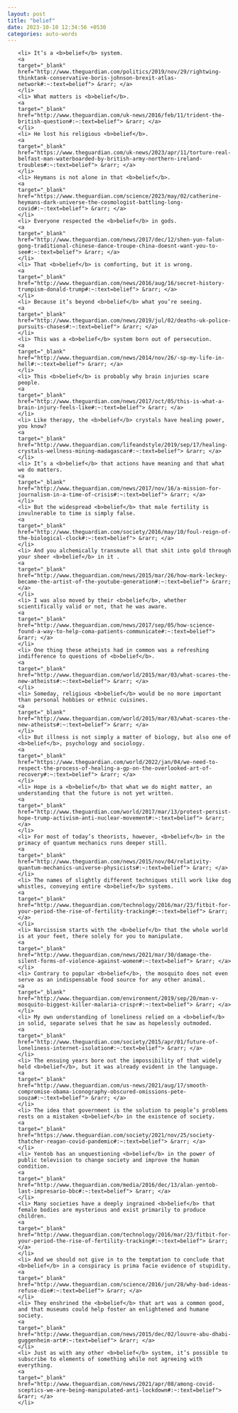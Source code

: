 ```yaml
---
layout: post
title: "belief"
date: 2023-10-10 12:34:56 +0530
categories: auto-words
---
```

<ol>

    <li> It’s a <b>belief</b> system.
    <a 
    target="_blank" 
    href="http://www.theguardian.com/politics/2019/nov/29/rightwing-thinktank-conservative-boris-johnson-brexit-atlas-network#:~:text=belief"> &rarr; </a>
    </li>
    <li> What matters is <b>belief</b>.
    <a 
    target="_blank" 
    href="http://www.theguardian.com/uk-news/2016/feb/11/trident-the-british-question#:~:text=belief"> &rarr; </a>
    </li>
    <li> He lost his religious <b>belief</b>.
    <a 
    target="_blank" 
    href="https://www.theguardian.com/uk-news/2023/apr/11/torture-real-belfast-man-waterboarded-by-british-army-northern-ireland-troubles#:~:text=belief"> &rarr; </a>
    </li>
    <li> Heymans is not alone in that <b>belief</b>.
    <a 
    target="_blank" 
    href="https://www.theguardian.com/science/2023/may/02/catherine-heymans-dark-universe-the-cosmologist-battling-long-covid#:~:text=belief"> &rarr; </a>
    </li>
    <li> Everyone respected the <b>belief</b> in gods.
    <a 
    target="_blank" 
    href="http://www.theguardian.com/news/2017/dec/12/shen-yun-falun-gong-traditional-chinese-dance-troupe-china-doesnt-want-you-to-see#:~:text=belief"> &rarr; </a>
    </li>
    <li> That <b>belief</b> is comforting, but it is wrong.
    <a 
    target="_blank" 
    href="http://www.theguardian.com/news/2016/aug/16/secret-history-trumpism-donald-trump#:~:text=belief"> &rarr; </a>
    </li>
    <li> Because it’s beyond <b>belief</b> what you’re seeing.
    <a 
    target="_blank" 
    href="http://www.theguardian.com/news/2019/jul/02/deaths-uk-police-pursuits-chases#:~:text=belief"> &rarr; </a>
    </li>
    <li> This was a <b>belief</b> system born out of persecution.
    <a 
    target="_blank" 
    href="http://www.theguardian.com/news/2014/nov/26/-sp-my-life-in-hell#:~:text=belief"> &rarr; </a>
    </li>
    <li> This <b>belief</b> is probably why brain injuries scare people.
    <a 
    target="_blank" 
    href="http://www.theguardian.com/news/2017/oct/05/this-is-what-a-brain-injury-feels-like#:~:text=belief"> &rarr; </a>
    </li>
    <li> Like therapy, the <b>belief</b> crystals have healing power, you know?
    <a 
    target="_blank" 
    href="http://www.theguardian.com/lifeandstyle/2019/sep/17/healing-crystals-wellness-mining-madagascar#:~:text=belief"> &rarr; </a>
    </li>
    <li> It’s a <b>belief</b> that actions have meaning and that what we do matters.
    <a 
    target="_blank" 
    href="http://www.theguardian.com/news/2017/nov/16/a-mission-for-journalism-in-a-time-of-crisis#:~:text=belief"> &rarr; </a>
    </li>
    <li> But the widespread <b>belief</b> that male fertility is invulnerable to time is simply false.
    <a 
    target="_blank" 
    href="http://www.theguardian.com/society/2016/may/10/foul-reign-of-the-biological-clock#:~:text=belief"> &rarr; </a>
    </li>
    <li> And you alchemically transmute all that shit into gold through your sheer <b>belief</b> in it .
    <a 
    target="_blank" 
    href="http://www.theguardian.com/news/2015/mar/26/how-mark-leckey-became-the-artist-of-the-youtube-generation#:~:text=belief"> &rarr; </a>
    </li>
    <li> I was also moved by their <b>belief</b>, whether scientifically valid or not, that he was aware.
    <a 
    target="_blank" 
    href="http://www.theguardian.com/news/2017/sep/05/how-science-found-a-way-to-help-coma-patients-communicate#:~:text=belief"> &rarr; </a>
    </li>
    <li> One thing these atheists had in common was a refreshing indifference to questions of <b>belief</b>.
    <a 
    target="_blank" 
    href="http://www.theguardian.com/world/2015/mar/03/what-scares-the-new-atheists#:~:text=belief"> &rarr; </a>
    </li>
    <li> Someday, religious <b>belief</b> would be no more important than personal hobbies or ethnic cuisines.
    <a 
    target="_blank" 
    href="http://www.theguardian.com/world/2015/mar/03/what-scares-the-new-atheists#:~:text=belief"> &rarr; </a>
    </li>
    <li> But illness is not simply a matter of biology, but also one of <b>belief</b>, psychology and sociology.
    <a 
    target="_blank" 
    href="https://www.theguardian.com/world/2022/jan/04/we-need-to-respect-the-process-of-healing-a-gp-on-the-overlooked-art-of-recovery#:~:text=belief"> &rarr; </a>
    </li>
    <li> Hope is a <b>belief</b> that what we do might matter, an understanding that the future is not yet written.
    <a 
    target="_blank" 
    href="http://www.theguardian.com/world/2017/mar/13/protest-persist-hope-trump-activism-anti-nuclear-movement#:~:text=belief"> &rarr; </a>
    </li>
    <li> For most of today’s theorists, however, <b>belief</b> in the primacy of quantum mechanics runs deeper still.
    <a 
    target="_blank" 
    href="http://www.theguardian.com/news/2015/nov/04/relativity-quantum-mechanics-universe-physicists#:~:text=belief"> &rarr; </a>
    </li>
    <li> The names of slightly different techniques still work like dog whistles, conveying entire <b>belief</b> systems.
    <a 
    target="_blank" 
    href="http://www.theguardian.com/technology/2016/mar/23/fitbit-for-your-period-the-rise-of-fertility-tracking#:~:text=belief"> &rarr; </a>
    </li>
    <li> Narcissism starts with the <b>belief</b> that the whole world is at your feet, there solely for you to manipulate.
    <a 
    target="_blank" 
    href="http://www.theguardian.com/news/2021/mar/30/damage-the-silent-forms-of-violence-against-women#:~:text=belief"> &rarr; </a>
    </li>
    <li> Contrary to popular <b>belief</b>, the mosquito does not even serve as an indispensable food source for any other animal.
    <a 
    target="_blank" 
    href="http://www.theguardian.com/environment/2019/sep/20/man-v-mosquito-biggest-killer-malaria-crispr#:~:text=belief"> &rarr; </a>
    </li>
    <li> My own understanding of loneliness relied on a <b>belief</b> in solid, separate selves that he saw as hopelessly outmoded.
    <a 
    target="_blank" 
    href="http://www.theguardian.com/society/2015/apr/01/future-of-loneliness-internet-isolation#:~:text=belief"> &rarr; </a>
    </li>
    <li> The ensuing years bore out the impossibility of that widely held <b>belief</b>, but it was already evident in the language.
    <a 
    target="_blank" 
    href="http://www.theguardian.com/us-news/2021/aug/17/smooth-compromise-obama-iconography-obscured-omissions-pete-souza#:~:text=belief"> &rarr; </a>
    </li>
    <li> The idea that government is the solution to people’s problems rests on a mistaken <b>belief</b> in the existence of society.
    <a 
    target="_blank" 
    href="https://www.theguardian.com/society/2021/nov/25/society-thatcher-reagan-covid-pandemic#:~:text=belief"> &rarr; </a>
    </li>
    <li> Yentob has an unquestioning <b>belief</b> in the power of public television to change society and improve the human condition.
    <a 
    target="_blank" 
    href="http://www.theguardian.com/media/2016/dec/13/alan-yentob-last-impresario-bbc#:~:text=belief"> &rarr; </a>
    </li>
    <li> Many societies have a deeply ingrained <b>belief</b> that female bodies are mysterious and exist primarily to produce children.
    <a 
    target="_blank" 
    href="http://www.theguardian.com/technology/2016/mar/23/fitbit-for-your-period-the-rise-of-fertility-tracking#:~:text=belief"> &rarr; </a>
    </li>
    <li> And we should not give in to the temptation to conclude that <b>belief</b> in a conspiracy is prima facie evidence of stupidity.
    <a 
    target="_blank" 
    href="http://www.theguardian.com/science/2016/jun/28/why-bad-ideas-refuse-die#:~:text=belief"> &rarr; </a>
    </li>
    <li> They enshrined the <b>belief</b> that art was a common good, and that museums could help foster an enlightened and humane society.
    <a 
    target="_blank" 
    href="http://www.theguardian.com/news/2015/dec/02/louvre-abu-dhabi-guggenheim-art#:~:text=belief"> &rarr; </a>
    </li>
    <li> Just as with any other <b>belief</b> system, it’s possible to subscribe to elements of something while not agreeing with everything.
    <a 
    target="_blank" 
    href="http://www.theguardian.com/news/2021/apr/08/among-covid-sceptics-we-are-being-manipulated-anti-lockdown#:~:text=belief"> &rarr; </a>
    </li>